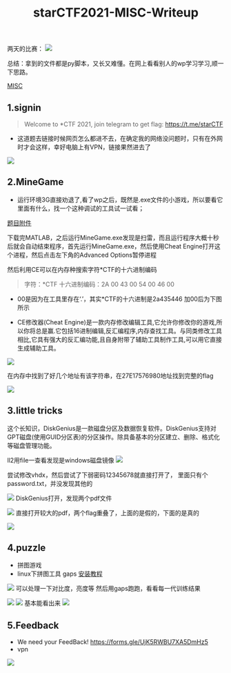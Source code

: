 ﻿---
title: starCTF2021-MISC-Writeup
categories: 赛题wp
---
两天的比赛：
![](https://img-blog.csdnimg.cn/20210124033659289.jpg?x-oss-process=image/watermark,type_ZmFuZ3poZW5naGVpdGk,shadow_10,text_aHR0cHM6Ly9ibG9nLmNzZG4ubmV0L3FxXzUzMjYzNzg5,size_16,color_FFFFFF,t_70#pic_center)

总结：拿到的文件都是py脚本，又长又难懂。在网上看看别人的wp学习学习,顺一下思路。<!--more-->

[MISC](https://blog.csdn.net/mochu7777777/article/details/112794962)

## 1.signin

>Welcome to *CTF 2021, join telegram to get flag: https://t.me/starCTF

- 这道题去链接时候网页怎么都进不去，在确定我的网络没问题时，只有在外网时才会这样，幸好电脑上有VPN，链接果然进去了

![](https://img-blog.csdnimg.cn/20210124035055848.png?x-oss-process=image/watermark,type_ZmFuZ3poZW5naGVpdGk,shadow_10,text_aHR0cHM6Ly9ibG9nLmNzZG4ubmV0L3FxXzUzMjYzNzg5,size_16,color_FFFFFF,t_70#pic_center)


## 2.MineGame

   - 运行环境3G直接劝退了,看了wp之后，既然是.exe文件的小游戏，所以要看它里面有什么，找一个这种调试的工具试一试看；
   
 [题目附件](https://adworld.xctf.org.cn/media/uploads/task/f9fd04cdbed4469d856b92b9a648041a.zip)
 
 下载完MATLAB，之后运行MineGame.exe发现是扫雷，而且运行程序大概十秒后就会自动结束程序，首先运行MineGame.exe，然后使用Cheat Engine打开这个进程，然后点击左下角的Advanced Options暂停进程

然后利用CE可以在内存种搜索字符*CTF的十六进制编码
 >字符：*CTF
十六进制编码：2A 00 43 00 54 00 46 00

- 00是因为在工具里存在‘.’，其实*CTF的十六进制是2a435446
	加00后为下图所示

- CE修改器(Cheat Engine)是一款内存修改编辑工具,它允许你修改你的游戏,所以你将总是赢.它包括16进制编辑,反汇编程序,内存查找工具。与同类修改工具相比,它具有强大的反汇编功能,且自身附带了辅助工具制作工具,可以用它直接生成辅助工具。


![](https://img-blog.csdnimg.cn/20210124040057835.png?x-oss-process=image/watermark,type_ZmFuZ3poZW5naGVpdGk,shadow_10,text_aHR0cHM6Ly9ibG9nLmNzZG4ubmV0L3FxXzUzMjYzNzg5,size_16,color_FFFFFF,t_70#pic_center)

在内存中找到了好几个地址有该字符串，在27E17576980地址找到完整的flag

![](https://img-blog.csdnimg.cn/20210124040237882.png?x-oss-process=image/watermark,type_ZmFuZ3poZW5naGVpdGk,shadow_10,text_aHR0cHM6Ly9ibG9nLmNzZG4ubmV0L3FxXzUzMjYzNzg5,size_16,color_FFFFFF,t_70#pic_center)


## 3.little tricks

 这个长知识，DiskGenius是一款磁盘分区及数据恢复软件。DiskGenius支持对GPT磁盘(使用GUID分区表)的分区操作。除具备基本的分区建立、删除、格式化等磁盘管理功能。

ll2用file一查看发现是windows磁盘镜像
![](https://img-blog.csdnimg.cn/20210124042102701.png#pic_center)

尝试修改vhdx，然后尝试了下弱密码12345678就直接打开了，
里面只有个password.txt，并没发现其他的

![](https://img-blog.csdnimg.cn/20210124042140170.png?x-oss-process=image/watermark,type_ZmFuZ3poZW5naGVpdGk,shadow_10,text_aHR0cHM6Ly9ibG9nLmNzZG4ubmV0L3FxXzUzMjYzNzg5,size_16,color_FFFFFF,t_70#pic_center)
DiskGenius打开，发现两个pdf文件

![](https://img-blog.csdnimg.cn/20210124042238567.png?x-oss-process=image/watermark,type_ZmFuZ3poZW5naGVpdGk,shadow_10,text_aHR0cHM6Ly9ibG9nLmNzZG4ubmV0L3FxXzUzMjYzNzg5,size_16,color_FFFFFF,t_70#pic_center)
直接打开较大的pdf，两个flag重叠了，上面的是假的，下面的是真的

![](https://img-blog.csdnimg.cn/2021012404230847.png?x-oss-process=image/watermark,type_ZmFuZ3poZW5naGVpdGk,shadow_10,text_aHR0cHM6Ly9ibG9nLmNzZG4ubmV0L3FxXzUzMjYzNzg5,size_16,color_FFFFFF,t_70#pic_center)

## 4.puzzle

   - 拼图游戏
- linux下拼图工具  gaps [安装教程](https://www.jianshu.com/p/d9e9019e8148?from=singlemessage)

![](https://img-blog.csdnimg.cn/20210124042631424.png?x-oss-process=image/watermark,type_ZmFuZ3poZW5naGVpdGk,shadow_10,text_aHR0cHM6Ly9ibG9nLmNzZG4ubmV0L3FxXzUzMjYzNzg5,size_16,color_FFFFFF,t_70#pic_center)
可以处理一下对比度，亮度等
然后用gaps跑跑，看看每一代训练结果

![](https://img-blog.csdnimg.cn/20210124042756390.png?x-oss-process=image/watermark,type_ZmFuZ3poZW5naGVpdGk,shadow_10,text_aHR0cHM6Ly9ibG9nLmNzZG4ubmV0L3FxXzUzMjYzNzg5,size_16,color_FFFFFF,t_70#pic_center)
![](https://img-blog.csdnimg.cn/20210124042804786.png?x-oss-process=image/watermark,type_ZmFuZ3poZW5naGVpdGk,shadow_10,text_aHR0cHM6Ly9ibG9nLmNzZG4ubmV0L3FxXzUzMjYzNzg5,size_16,color_FFFFFF,t_70#pic_center)
基本能看出来
![](https://img-blog.csdnimg.cn/20210124042827416.png#pic_center)

## 5.Feedback

- We need your FeedBack!
https://forms.gle/UjK5RWBU7XA5DmHz5
- vpn

![](https://img-blog.csdnimg.cn/20210124042945875.png?x-oss-process=image/watermark,type_ZmFuZ3poZW5naGVpdGk,shadow_10,text_aHR0cHM6Ly9ibG9nLmNzZG4ubmV0L3FxXzUzMjYzNzg5,size_16,color_FFFFFF,t_70#pic_center)

